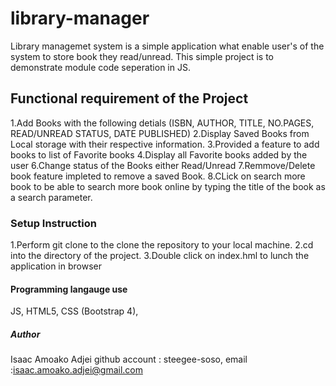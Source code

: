 # library-manager

Library managemet system is a simple application what enable user's of the system to store book they  read/unread.
This simple  project is to demonstrate module code seperation in JS.

## Functional requirement of the Project
1.Add Books with the following detials (ISBN, AUTHOR, TITLE, NO.PAGES, READ/UNREAD STATUS, DATE PUBLISHED)
2.Display Saved Books from Local storage with their respective information.
3.Provided a feature to add books to list of Favorite books
4.Display all Favorite books added by the user
6.Change status of the Books either Read/Unread
7.Remmove/Delete book feature impleted to remove a saved Book.
8.CLick on search more book to be able to search more book online by typing the title of the book as a search parameter.


### Setup Instruction

1.Perform git clone  to the clone  the repository to your local machine.
2.cd into the directory of the project.
3.Double click on index.hml to lunch the application in browser



#### Programming langauge use

JS,
HTML5,
CSS (Bootstrap 4),

##### Author

Isaac Amoako Adjei
github account : steegee-soso, 
email :isaac.amoako.adjei@gmail.com
